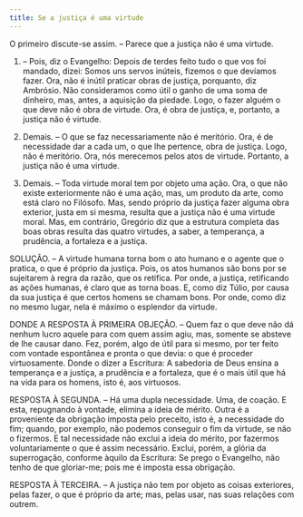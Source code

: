 ```yaml
---
title: Se a justiça é uma virtude
---
```


O primeiro discute-se assim. – Parece que a justiça não é uma virtude.  

1. – Pois, diz o Evangelho: Depois de terdes feito tudo o que vos foi mandado, dizei: Somos uns servos inúteis, fizemos o que devíamos fazer. Ora, não é inútil praticar obras de justiça, porquanto, diz Ambrósio. Não consideramos como útil o ganho de uma soma de dinheiro, mas, antes, a aquisição da piedade. Logo, o fazer alguém o que deve não é obra de virtude. Ora, é obra de justiça, e, portanto, a justiça não é virtude.  

2. Demais. – O que se faz necessariamente não é meritório. Ora, é de necessidade dar a cada um, o que lhe pertence, obra de justiça. Logo, não é meritório. Ora, nós merecemos pelos atos de virtude. Portanto, a justiça não é uma virtude.  

3. Demais. – Toda virtude moral tem por objeto uma ação. Ora, o que não existe exteriormente não é uma ação, mas, um produto da arte, como está claro no Filósofo. Mas, sendo próprio da justiça fazer alguma obra exterior, justa em si mesma, resulta que a justiça não é uma virtude moral.  Mas, em contrário, Gregório diz que a estrutura completa das boas obras resulta das quatro virtudes, a saber, a temperança, a prudência, a fortaleza e a justiça. 

SOLUÇÃO. – A virtude humana torna bom o ato humano e o agente que o pratica, o que é próprio da justiça. Pois, os atos humanos são bons por se sujeitarem à regra da razão, que os retifica. Por onde, a justiça, retificando as ações humanas, é claro que as torna boas. E, como diz Túlio, por causa da sua justiça é que certos homens se chamam bons. Por onde, como diz no mesmo lugar, nela é máximo o esplendor da virtude.  

DONDE A RESPOSTA À PRIMEIRA OBJEÇÃO. – Quem faz o que deve não dá nenhum lucro aquele para com quem assim agiu, mas, somente se absteve de lhe causar dano. Fez, porém, algo de útil para si mesmo, por ter feito com vontade espontânea e pronta o que devia: o que é proceder virtuosamente. Donde o dizer a Escritura: A sabedoria de Deus ensina a temperança e a justiça, a prudência e a fortaleza, que é o mais útil que há na vida para os homens, isto é, aos virtuosos.  

RESPOSTA À SEGUNDA. – Há uma dupla necessidade. Uma, de coação. E esta, repugnando à vontade, elimina a ideia de mérito. Outra é a proveniente da obrigação imposta pelo preceito, isto é, a necessidade do fim; quando, por exemplo, não podemos conseguir o fim da virtude, se não o fizermos. E tal necessidade não exclui a ideia do mérito, por fazermos voluntariamente o que é assim necessário. Exclui, porém, a glória da superrogação, conforme àquilo da Escritura: Se prego o Evangelho, não tenho de que gloriar-me; pois me é imposta essa obrigação.  

RESPOSTA À TERCEIRA. – A justiça não tem por objeto as coisas exteriores, pelas fazer, o que é próprio da arte; mas, pelas usar, nas suas relações com outrem.
